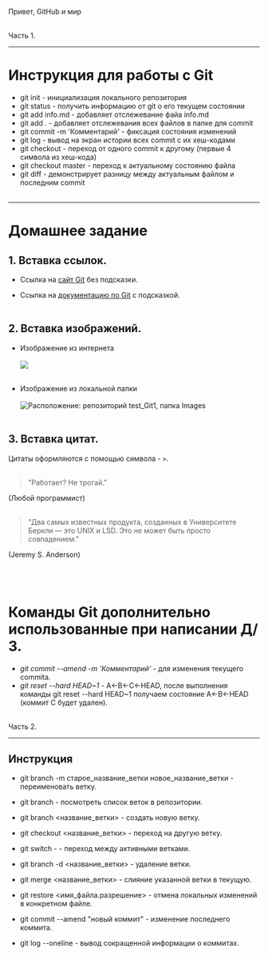 Привет, GitHub и мир
<br><br>

Часть 1. 
________
# Инструкция для работы с Git

* git init - инициализация локального репозитория
* git status - получить информацию от git о его текущем состоянии
* git add info.md - добавляет отслежевание файа info.md
* git add . - добавляет отслежевания всех файлов в папке для commit
* git commit -m 'Комментарий' - фиксация состояния изменений
* git log - вывод на экран истории всех commit с их хеш-кодами
* git checkout - переход от одного commit  к другому (первые 4 символа из хеш-кода)
* git checkout master - переход к актуальному состоянию файла
* git diff - демонстрирует разницу между актуальным файлом и последним commit<br><br>
---
# Домашнее задание

## 1. Вставка ссылок.

- Ссылка на [сайт Git](https://git-scm.com/) без подсказки.

- Ссылка на [документацию по Git](https://git-scm.com/doc 'подробная информация по Git') с подсказкой.<br><br>

## 2. Вставка изображений.
- Изображение из интернета<br><br>
![](https://gbcdn.mrgcdn.ru/uploads//assets/new_home_page/programming-category-5e62724ef9ff928d441bb9b841dfbfec71f715a5a1fe91a57aaeb3f7ad942f93.jpg)<br><br>

- Изображение из локальной папки<br><br>
![](Images\Git.png 'Расположение: репозиторий test_Git1, папка Images')<br><br>

## 3. Вставка цитат.
Цитаты оформляются с помощью символа - `>`.<br><br>

> "Работает? Не трогай."
>
(Любой программист)<br><br>

> "Два самых известных продукта, созданных в Университете Беркли — это UNIX и LSD. Это не может быть просто совпадением."
>
(Jeremy S. Anderson)<br><br><br><br>

# Команды Git дополнительно использованные при написании Д/З.
- *git commit --amend -m 'Комментарий'* - для изменения текущего commita.
- *git reset --hard HEAD~1* - A←B←C←HEAD, после выполнения команды git reset --hard HEAD~1 получаем состояние A←B←HEAD (коммит C будет удален).
<br><br>

Часть 2.
________
## Инструкция

+ git branch -m старое_название_ветки новое_название_ветки - переименовать ветку.

+ git branch - посмотреть список веток в репозитории.

+ git branch <название_ветки> - создать новую ветку.

+ git checkout <название_ветки> - переход на другую ветку.

+ git switch -  - переход между активными ветками.

+ git branch -d <название_ветки> - удаление ветки.

+ git merge <название_ветки> - слияние указанной ветки в текущую.

+ git restore <имя_файла.разрешение> - отмена локальных изменений в конкретном файле.

+ git commit --amend "новый коммит" - изменение последнего коммита.

+ git log --oneline - вывод сокращенной информации о коммитах.
